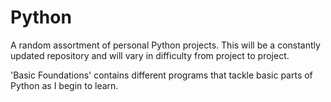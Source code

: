 # Python
A random assortment of personal Python projects. This will be a constantly updated repository and will vary in difficulty from project to project. 

'Basic Foundations' contains different programs that tackle basic parts of Python as I begin to learn.

